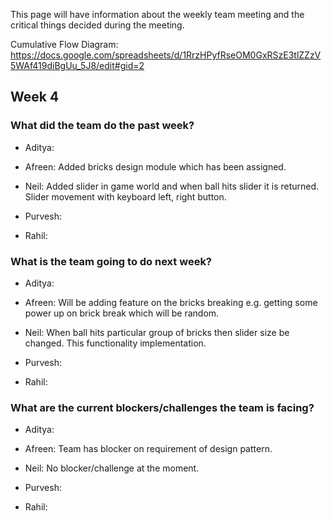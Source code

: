 This page will have information about the weekly team meeting and the critical things decided during the meeting.

Cumulative Flow Diagram: https://docs.google.com/spreadsheets/d/1RrzHPyfRseOM0GxRSzE3tlZZzV5WAf419diBgUu_5J8/edit#gid=2

## Week 4

### What did the team do the past week?
* Aditya:

* Afreen: Added bricks design module which has been assigned.

* Neil: Added slider in game world and when ball hits slider it is returned. Slider movement with keyboard left, right button.

* Purvesh:

* Rahil:

### What is the team going to do next week?
* Aditya:

* Afreen: Will be adding feature on the bricks breaking e.g. getting some power up on brick break which will be random.

* Neil: When ball hits particular group of bricks then slider size be changed. This functionality implementation.

* Purvesh:

* Rahil:

### What are the current blockers/challenges the team is facing?
* Aditya:

* Afreen: Team has blocker on requirement of design pattern.

* Neil: No blocker/challenge at the moment.

* Purvesh:

* Rahil:
